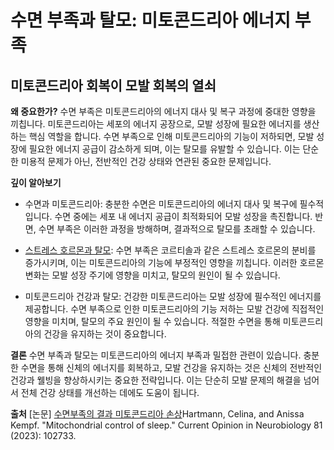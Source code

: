 ﻿


# 수면 부족과 탈모: 미토콘드리아 에너지 부족

## 미토콘드리아 회복이 모발 회복의 열쇠

**왜 중요한가?** 
수면 부족은 미토콘드리아의 에너지 대사 및 복구 과정에 중대한 영향을 끼칩니다. 미토콘드리아는 세포의 에너지 공장으로, 모발 성장에 필요한 에너지를 생산하는 핵심 역할을 합니다. 수면 부족으로 인해 미토콘드리아의 기능이 저하되면, 모발 성장에 필요한 에너지 공급이 감소하게 되며, 이는 탈모를 유발할 수 있습니다. 이는 단순한 미용적 문제가 아닌, 전반적인 건강 상태와 연관된 중요한 문제입니다. 

**깊이 알아보기** 

- 수면과 미토콘드리아: 충분한 수면은 미토콘드리아의 에너지 대사 및 복구에 필수적입니다. 수면 중에는 세포 내 에너지 공급이 최적화되어 모발 성장을 촉진합니다. 반면, 수면 부족은 이러한 과정을 방해하며, 결과적으로 탈모를 초래할 수 있습니다.
 
- [스트레스 호르몬과 탈모](/m04/m0401/m040102/m04010207): 수면 부족은 코르티솔과 같은 스트레스 호르몬의 분비를 증가시키며, 이는 미토콘드리아의 기능에 부정적인 영향을 끼칩니다. 이러한 호르몬 변화는 모발 성장 주기에 영향을 미치고, 탈모의 원인이 될 수 있습니다. 

- 미토콘드리아 건강과 탈모: 건강한 미토콘드리아는 모발 성장에 필수적인 에너지를 제공합니다. 수면 부족으로 인한 미토콘드리아의 기능 저하는 모발 건강에 직접적인 영향을 미치며, 탈모의 주요 원인이 될 수 있습니다. 적절한 수면을 통해 미토콘드리아의 건강을 유지하는 것이 중요합니다. 

**결론**
수면 부족과 탈모는 미토콘드리아의 에너지 부족과 밀접한 관련이 있습니다. 충분한 수면을 통해 신체의 에너지를 회복하고, 모발 건강을 유지하는 것은 신체의 전반적인 건강과 웰빙을 향상하시키는 중요한 전략입니다. 이는 단순히 모발 문제의 해결을 넘어서 전체 건강 상태를 개선하는 데에도 도움이 됩니다.

**출처**
[논문] [수면부족의 결과 미토콘드리아 손상](m04/m0407/m040719)Hartmann, Celina, and Anissa Kempf. "Mitochondrial control of sleep." Current Opinion in Neurobiology 81 (2023): 102733.
<!--stackedit_data:
eyJoaXN0b3J5IjpbLTE3ODgwMTg4NzldfQ==
-->